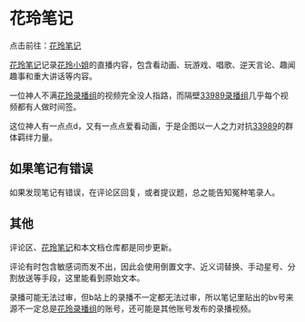 # 花玲笔记

点击前往：[花玲笔记](https://karin.surge.sh/)

[花玲笔记](https://karin.surge.sh/)记录[花玲小姐](https://zh.moegirl.org.cn/花玲(虚拟UP主))的直播内容，包含看动画、玩游戏、唱歌、逆天言论、趣闻趣事和重大讲话等内容。

一位神人不满[花玲录播组](https://space.bilibili.com/3546725853693968)的视频完全没人指路，而隔壁[33989录播组](https://space.bilibili.com/281341996)几乎每个视频都有人做时间签。

这位神人有一点点d，又有一点点爱看动画，于是企图以一人之力对抗[33989](https://space.bilibili.com/281341996)的群体羁绊力量。

## 如果笔记有错误

如果发现笔记有错误，在评论区回复，或者提议题，总之能告知冤种笔录人。

## 其他

评论区、[花玲笔记](https://karin.surge.sh/)和本文档仓库都是同步更新。

评论有时包含敏感词而发不出，因此会使用倒置文字、近义词替换、手动星号、分割放送等手段，这里能看到原始文本。

录播可能无法过审，但b站上的录播不一定都无法过审，所以笔记里贴出的bv号来源不一定总是[花玲录播组](https://space.bilibili.com/3546725853693968)的账号，还可能是其他账号发布的录播视频。
